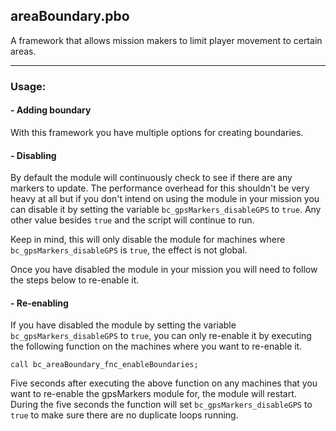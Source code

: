 ## areaBoundary.pbo

A framework that allows mission makers to limit player movement to certain areas.

****

### Usage:

#### - Adding boundary

With this framework you have multiple options for creating boundaries.


#### - Disabling
By default the module will continuously check to see if there are any markers to update. The performance overhead for this shouldn't be very heavy at all but if you don't intend on using the module in your mission you can disable it by setting the variable `bc_gpsMarkers_disableGPS` to `true`. Any other value besides `true` and the script will continue to run. 

Keep in mind, this will only disable the module for machines where `bc_gpsMarkers_disableGPS` is `true`, the effect is not global.

Once you have disabled the module in your mission you will need to follow the steps below to re-enable it.

#### - Re-enabling
If you have disabled the module by setting the variable `bc_gpsMarkers_disableGPS` to `true`, you can only re-enable it by executing the following function on the machines where you want to re-enable it. 

```call bc_areaBoundary_fnc_enableBoundaries;```

Five seconds after executing the above function on any machines that you want to re-enable the gpsMarkers module for, the module will restart. During the five seconds the function will set `bc_gpsMarkers_disableGPS` to `true` to make sure there are no duplicate loops running.